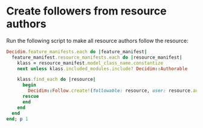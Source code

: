 # Create followers from resource authors

Run the following script to make all resource authors follow the resource:

```ruby
Decidim.feature_manifests.each do |feature_manifest|
  feature_manifest.resource_manifests.each do |resource_manifest|
    klass = resource_manifest.model_class_name.constantize
    next unless klass.included_modules.include? Decidim::Authorable

    klass.find_each do |resource|
      begin
        Decidim::Follow.create!(followable: resource, user: resource.author) if resource.author.present?
      rescue
      end
    end
  end
end; p 1
```
